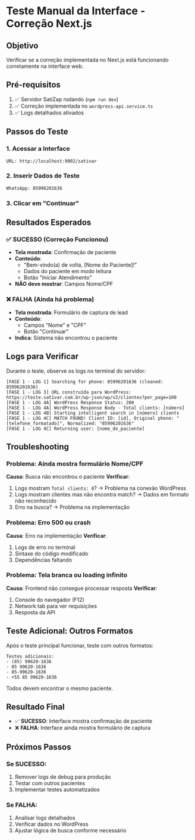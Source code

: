 # Teste Manual da Interface - Correção Next.js

## Objetivo
Verificar se a correção implementada no Next.js está funcionando corretamente na interface web.

## Pré-requisitos
1. ✅ Servidor SatiZap rodando (`npm run dev`)
2. ✅ Correção implementada no `wordpress-api.service.ts`
3. ✅ Logs detalhados ativados

## Passos do Teste

### 1. Acessar a Interface
```
URL: http://localhost:9002/sativar
```

### 2. Inserir Dados de Teste
```
WhatsApp: 85996201636
```

### 3. Clicar em "Continuar"

## Resultados Esperados

### ✅ SUCESSO (Correção Funcionou)
- **Tela mostrada**: Confirmação de paciente
- **Conteúdo**: 
  - "Bem-vindo(a) de volta, [Nome do Paciente]!"
  - Dados do paciente em modo leitura
  - Botão "Iniciar Atendimento"
- **NÃO deve mostrar**: Campos Nome/CPF

### ❌ FALHA (Ainda há problema)
- **Tela mostrada**: Formulário de captura de lead
- **Conteúdo**:
  - Campos "Nome" e "CPF"
  - Botão "Continuar"
- **Indica**: Sistema não encontrou o paciente

## Logs para Verificar

Durante o teste, observe os logs no terminal do servidor:

```
[FASE 1 - LOG 1] Searching for phone: 85996201636 (cleaned: 85996201636)
[FASE 1 - LOG 3] URL construída para WordPress: https://teste.sativar.com.br/wp-json/wp/v2/clientes?per_page=100
[FASE 1 - LOG 4A] WordPress Response Status: 200
[FASE 1 - LOG 4A] WordPress Response Body - Total clients: [número]
[FASE 1 - LOG 4B] Starting intelligent search in [número] clients
[FASE 1 - LOG 4C] MATCH FOUND! Client ID: [id], Original phone: "[telefone_formatado]", Normalized: "85996201636"
[FASE 1 - LOG 4C] Returning user: [nome_do_paciente]
```

## Troubleshooting

### Problema: Ainda mostra formulário Nome/CPF
**Causa**: Busca não encontrou o paciente
**Verificar**:
1. Logs mostram `Total clients: 0`? → Problema na conexão WordPress
2. Logs mostram clientes mas não encontra match? → Dados em formato não reconhecido
3. Erro na busca? → Problema na implementação

### Problema: Erro 500 ou crash
**Causa**: Erro na implementação
**Verificar**:
1. Logs de erro no terminal
2. Sintaxe do código modificado
3. Dependências faltando

### Problema: Tela branca ou loading infinito
**Causa**: Frontend não consegue processar resposta
**Verificar**:
1. Console do navegador (F12)
2. Network tab para ver requisições
3. Resposta da API

## Teste Adicional: Outros Formatos

Após o teste principal funcionar, teste com outros formatos:

```
Testes adicionais:
- (85) 99620-1636
- 85 99620-1636  
- 85-99620-1636
- +55 85 99620-1636
```

Todos devem encontrar o mesmo paciente.

## Resultado Final

- ✅ **SUCESSO**: Interface mostra confirmação de paciente
- ❌ **FALHA**: Interface ainda mostra formulário de captura

## Próximos Passos

### Se SUCESSO:
1. Remover logs de debug para produção
2. Testar com outros pacientes
3. Implementar testes automatizados

### Se FALHA:
1. Analisar logs detalhados
2. Verificar dados no WordPress
3. Ajustar lógica de busca conforme necessário